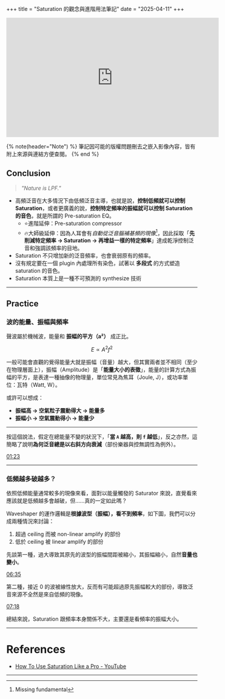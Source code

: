 +++
title = "Saturation 的觀念與進階用法筆記"
date = "2025-04-11"
+++

<iframe width="560" height="315" src="https://www.youtube.com/embed/qQPYMfcPzY0?si=OTE9KJMemy2v1hN4" title="YouTube video player" frameborder="0" allow="accelerometer; autoplay; clipboard-write; encrypted-media; gyroscope; picture-in-picture; web-share" referrerpolicy="strict-origin-when-cross-origin" allowfullscreen></iframe>

{% note(header="Note") %}
筆記因可能的版權問題刪去之嵌入影像內容，皆有附上來源與連結方便查閱。
{% end %}

## Conclusion

> *"Nature is LPF."*

- 高頻泛音在大多情況下由低頻泛音主導，也就是說，**控制低頻就可以控制 Saturation**，或者更廣義的說，**控制特定頻率的振幅就可以控制 Saturation 的音色**，就是所謂的 Pre-saturation EQ。
	- ⭐進階延伸：Pre-saturation compressor
	- 🔥大師級延伸：因為人耳會有*自動從泛音腦補基頻的現像*[^1]，因此採取「**先削減特定頻率 → Saturation → 再增益一樣的特定頻率**」達成乾淨控制泛音和強調該頻率的目地。
- Saturation 不只增加新的泛音頻率，也會衰弱原有的頻率。
- 沒有規定要在一個 plugin 內處理所有染色，試著以 **多段式** 的方式塑造 saturation 的音色。
- Saturation 本質上是一種不可預測的 synthesize 技術

---

## Practice

### 波的能量、振幅與頻率

聲波屬於機械波，能量和 **振幅的平方（a²）** 成正比。

$$
E \propto A^2 f^2
$$

一般可能會直觀的覺得能量大就是振幅（音量）越大，但其實兩者並不相同（至少在物理層面上），振幅（Amplitude）是「**能量大小的表徵**」，能量的計算方式為振幅的平方，是表達一種抽像的物理量，單位常見為焦耳（Joule, J），或功率單位：瓦特（Watt, W）。

或許可以想成：
- **振幅高 → 空氣粒子震動得大 → 能量多**
- **振幅小 → 空氣震動得小 → 能量少**
---

按這個說法，假定在總能量不變的狀況下，「**當 `A` 越高，則 `f` 越低**」，反之亦然，這簡略了說明**為何泛音總是以右斜方向衰減**（部份樂器與控無調性為例外）。

[01:23](https://youtu.be/qQPYMfcPzY0?t=83)

---

### 低頻越多破越多？

依照低頻能量通常較多的現像來看，面對以能量觸發的 Saturator 來說，直覺看來應該就是低頻越多會越破，但……真的一定如此嗎？

Waveshaper 的運作邏輯是**根據波型（振幅），看不到頻率**，如下圖，我們可以分成兩種情況來討論：

1. 超過 ceiling 而被 non-linear amplify 的部份
2. 低於 ceiling 被 linear amplify 的部份

先談第一種，過大導致其原先的波型的振幅間距被縮小，其振幅縮小，自然**音量也變小**。

[06:35](https://youtu.be/qQPYMfcPzY0?t=395)


第二種，接近 0 的波被線性放大，反而有可能超過原先振幅較大的部份，導致泛音來源不全然是來自低頻的現像。

[07:18](https://youtu.be/qQPYMfcPzY0?t=438)

總結來說，Saturation 跟頻率本身關係不大，主要還是看頻率的振幅大小。

---

# References

- [How To Use Saturation Like a Pro - YouTube](https://www.youtube.com/watch?v=qQPYMfcPzY0)

---

[^1]: Missing fundamental

